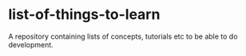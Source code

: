 # list-of-things-to-learn
A repository containing lists of concepts, tutorials etc to be able to do development.
